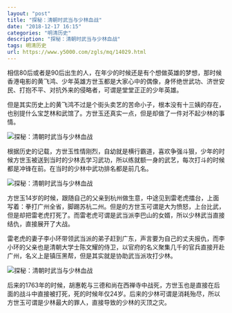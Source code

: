 ```yaml
---
layout: "post"
title: "探秘：清朝时武当与少林血战"
date: "2018-12-17 16:15"
categories: "明清历史"
description: "探秘：清朝时武当与少林血战"
tags: 明清历史
url: https://www.y5000.com/zgls/mq/14029.html
---
```






相信80后或者是90后出生的人，在年少的时候还是有个想做英雄的梦想，那时候香港电影的黄飞鸿、少年英雄方世玉都是大家心中的偶像，身怀绝世武功、济世安民、打抱不平、对抗外来的侵略者，可谓是堂堂正正的少年英雄。

但是其实历史上的黄飞鸿不过是个街头卖艺的苦命小子，根本没有十三姨的存在，也别提什么宝芝林和武馆了。方世玉还真实一点，但是却做了一件对不起少林的事情。

![探秘：清朝时武当与少林血战](/uploads/allimg/170217/6-1F21G63PA01.JPG)

根据历史的记载，方世玉性情刚烈，自幼就是横行霸道，喜欢争强斗狠，少年的时候方世玉被送到当时的少林去学习武功，所以练就额一身的武艺，每次打斗的时候都是冲锋在前。在当时的少林中武功排名都是前几名。

![探秘：清朝时武当与少林血战](/uploads/allimg/170217/6-1F21G63ZD33.JPG)

方世玉14岁的时候，跟随自己的父亲到杭州做生意，中途见到雷老虎擂台，上面写着：拳打广州全省，脚踢苏杭二州。但是的方世玉可谓是大为愤怒，上台比武，但是却把雷老虎打死了。而雷老虎可谓是武当派李巴山的女婿，所以少林武当直接结仇，直接展开了大战。

雷老虎的妻子李小环带领武当派的弟子赶到广东，声言要为自己的丈夫报仇，而李小环的父亲也是清朝大学士陈文耀的侍卫，以官府的名义聚集几千的官兵直接开赴广州，名义上是镇压黑帮，但是其实就是协助武当派攻打少林。

![探秘：清朝时武当与少林血战](/uploads/allimg/170217/6-1F21G63GE32.JPG)

后来的1763年的时候，胡惠乾与三德和尚在西禅寺中战死，方世玉也是直接在后面的战斗中直接被打死，死的时候年仅24岁。后来的少林可谓是消耗殆尽，所以方世玉可谓是少林最大的罪人，直接导致的少林的灭顶之灾。

